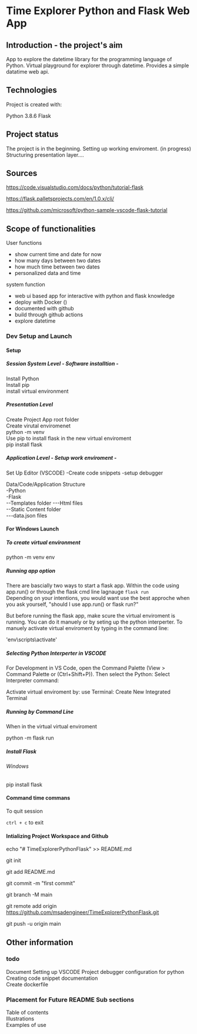 # Time Explorer Python and Flask Web App  
## Introduction - the project's aim  
App to explore the datetime library for the programming language of Python.  Virtual playground for explorer through datetime. Provides a simple datatime web api.   

## Technologies
Project is created with:  

Python  3.8.6
Flask   

## Project status
The project is in the beginning. 
Setting up working enviroment. (in progress)  
Structuring presentation layer....   

## Sources
https://code.visualstudio.com/docs/python/tutorial-flask

https://flask.palletsprojects.com/en/1.0.x/cli/

https://github.com/microsoft/python-sample-vscode-flask-tutorial



## Scope of functionalities
User functions
* show current time and date for now
* how many days between two dates
* how much time between two dates
* personalized data and time 

system function
* web ui based app for interactive with python and flask knowledge
* deploy with Docker ()
* documented with github  
* build through github actions
* explore datetime 






### Dev Setup and Launch
#### Setup
##### Session System Level - Software installtion  - 
Install Python  
Install pip  
install virtual environment  
##### Presentation Level      
Create Project App root folder   
Create virutal enviromenet    
    python -m venv <env>  
Use pip to install flask in the new virtual enviroment  
    pip install flask
##### Application Level  - Setup work enviroment -
Set Up Editor (VSCODE)
-Create code snippets
-setup debugger  

Data/Code/Application Structure  
-Python  
-Flask  
--Templates folder
---Html files  
--Static Content folder  
---data.json files   


#### For Windows Launch
##### To create virtual environment
python -m venv env

##### Running app option
There are bascially two ways to start a flask app. Within the code using app.run() or through the flask cmd line lagnauge `flask run`  
Depending on your intentions, you would want use the best approche when you ask yourself, "should I use app.run() or flask run?"  

But before running the flask app, make scure the virtual enviroment is running. You can do it manuely or by seting up the python interperter. To manuely activate virtual enviroment by typing in the command line:
  
'env\scripts\activate'  
  
##### Selecting Python Interperter in VSCODE
For Development in VS Code, open the Command Palette (View > Command Palette or (Ctrl+Shift+P)). Then select the Python: Select Interpreter command:

Activate virtual enviroment by:
use Terminal: Create New Integrated Terminal     

##### Running by Command Line 
When in the virtual virtual enviroment

python -m flask run

##### Install Flask
###### Windows
pip install flask

#### Command time commans
To quit session  

`ctrl + c` to exit



#### Intializing Project Workspace and Github
echo "# TimeExplorerPythonFlask" >> README.md

git init


git add README.md

git commit -m "first commit"

git branch -M main

git remote add origin https://github.com/msadengineer/TimeExplorerPythonFlask.git

git push -u origin main

  
## Other information
### todo
Document Setting up VSCODE Project debugger configuration for python  
Creating code snippet documentation  
Create dockerfile  
### Placement for Future README Sub sections  
Table of contents  
Illustrations  
Examples of use  